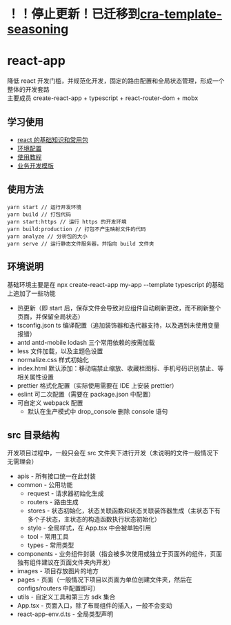 # ！！停止更新！已迁移到[cra-template-seasoning](https://github.com/dyb881/cra-template-seasoning)

# react-app

降低 react 开发门槛，并规范化开发，固定的路由配置和全局状态管理，形成一个整体的开发套路<br>
主要成员 create-react-app + typescript + react-router-dom + mobx<br>

## 学习使用

- [react 的基础知识和常用包](https://github.com/dyb881/recommended)
- [环境配置](https://www.yuque.com/xiangbudaowojingran/web/vx6qpl)
- [使用教程](https://www.yuque.com/xiangbudaowojingran/web/dqq25f)
- [业务开发模版](https://github.com/dyb881/create-react-app)

## 使用方法

```
yarn start // 运行开发环境
yarn build // 打包代码
yarn start:https // 运行 https 的开发环境
yarn build:production // 打包不产生映射文件的代码
yarn analyze // 分析包的大小
yarn serve // 运行静态文件服务器，并指向 build 文件夹
```

## 环境说明

基础环境主要是在 npx create-react-app my-app --template typescript 的基础上追加了一些功能

- 热更新（即 start 后，保存文件会导致对应组件自动刷新更改，而不刷新整个页面，并保留全局状态）
- tsconfig.json ts 编译配置（追加装饰器和迭代器支持，以及遇到未使用变量报错）
- antd antd-mobile lodash 三个常用依赖的按需加载
- less 文件加载，以及主题色设置
- normalize.css 样式初始化
- index.html 默认添加：移动端禁止缩放、收藏栏图标、手机号码识别禁止、等相关属性设置
- prettier 格式化配置（实际使用需要在 IDE 上安装 prettier）
- eslint 可二次配置（需要在 package.json 中配置）
- 可自定义 webpack 配置
  - 默认在生产模式中 drop_console 删除 console 语句

## src 目录结构

开发项目过程中，一般只会在 src 文件夹下进行开发（未说明的文件一般情况下无需理会）

- apis - 所有接口统一在此封装
- common - 公用功能
  - request - 请求器初始化生成
  - routers - 路由生成
  - stores - 状态初始化，状态关联函数和状态关联装饰器生成（主状态下有多个子状态，主状态的构造函数执行状态初始化）
  - style - 全局样式，在 App.tsx 中会被单独引用
  - tool - 常用工具
  - types - 常用类型
- components - 业务组件封装（指会被多次使用或独立于页面外的组件，页面独有组件建议在页面文件夹内开发）
- images - 项目存放图片的地方
- pages - 页面（一般情况下项目以页面为单位创建文件夹，然后在 configs/routers 中配置即可）
- utils - 自定义工具和第三方 sdk 集合
- App.tsx - 页面入口，除了布局组件的插入，一般不会变动
- react-app-env.d.ts - 全局类型声明
